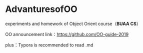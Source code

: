 # AdvanturesofOO
experiments and homework of Object Orient course（**BUAA CS**）

OO announcement link：https://github.com/OO-guide-2019

plus：Typora is recommended to read .md

